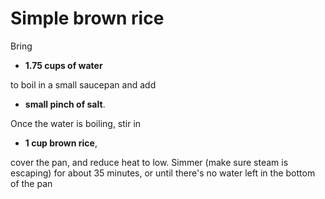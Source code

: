 # Simple brown rice 

Bring 

+ **1.75 cups of water**

to boil in a small saucepan and add 

+ **small pinch of salt**. 

Once the water is boiling, stir in 

+ **1 cup brown rice**, 

cover the pan, and reduce heat to low. Simmer (make sure steam is escaping) for about 35 minutes, or until there's no water left in the bottom of the pan 

